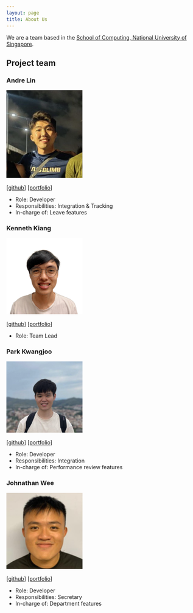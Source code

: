 ```yaml
---
layout: page
title: About Us
---
```


We are a team based in the [School of Computing, National University of Singapore](http://www.comp.nus.edu.sg).

## Project team

### Andre Lin

<img src="images/4ndrelim.png" width="200px">

[[github](https://github.com/4ndrelim)]
[[portfolio](team/andre.md)]

- Role: Developer
- Responsibilities: Integration & Tracking
- In-charge of: Leave features

### Kenneth Kiang

<img src="images/kennethk-1201.png" width="200px">

[[github](https://github.com/kennethk-1201)]
[[portfolio](team/kennethk-1201.md)]

- Role: Team Lead

### Park Kwangjoo

<img src="images/pkwangjoo.png" width="200px">

[[github](http://github.com/johndoe)]
[[portfolio](team/pkwangjoo.md)]

- Role: Developer
- Responsibilities: Integration
- In-charge of: Performance review features

### Johnathan Wee

<img src="images/jweeyh.png" width="200px">

[[github](http://github.com/jweeyh)] [[portfolio](team/jweeyh.md)]

- Role: Developer
- Responsibilities: Secretary
- In-charge of: Department features

